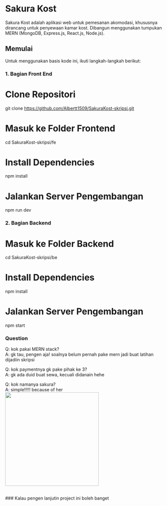 # Sakura Kost

Sakura Kost adalah aplikasi web untuk pemesanan akomodasi, khususnya dirancang untuk penyewaan kamar kost. Dibangun menggunakan tumpukan MERN (MongoDB, Express.js, React.js, Node.js).

## Memulai

Untuk menggunakan basis kode ini, ikuti langkah-langkah berikut:


### 1. Bagian Front End

# Clone Repositori
git clone https://github.com/Albertt1509/SakuraKost-skripsi.git

# Masuk ke Folder Frontend
cd SakuraKost-skripsi/fe

# Install Dependencies
npm install

# Jalankan Server Pengembangan
npm run dev


### 2. Bagian Backend

# Masuk ke Folder Backend
cd SakuraKost-skripsi/be

# Install Dependencies
npm install

# Jalankan Server Pengembangan
npm start


### Question
Q: kok pakai MERN stack?
<br/>
A: gk tau, pengen aja! soalnya belum pernah pake mern jadi buat latihan dijadiin skripsi 

Q: kok paymentnya gk pake pihak ke 3?
<br/>
A: gk ada duid buat sewa, kecuali didanain hehe

Q: kok namanya sakura?
<br/>
A: simple!!!!! because of her
<br/>
<img width="300" align="center"  src="https://ogiuemaniax.files.wordpress.com/2017/06/katoumegumi.jpg">

<br/>
### Kalau pengen lanjutin project ini boleh banget



